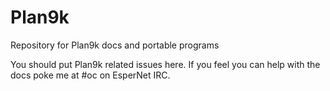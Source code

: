 # Plan9k
Repository for Plan9k docs and portable programs

You should put Plan9k related issues here.
If you feel you can help with the docs poke me at #oc on EsperNet IRC.
